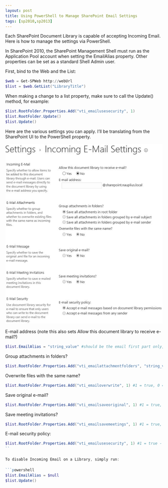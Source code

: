```yaml
---
layout: post
title: Using PowerShell to Manage SharePoint Email Settings
tags: [sp2010,sp2013]
---
```


Each SharePoint Document Library is capable of accepting Incoming Email.  Here is how to manage the settings via PowerShell.

In SharePoint 2010, the SharePoint Management Shell must run as the Application Pool account when setting the EmailAlias property.  Other properties can be set as a standard Shell Admin user.

First, bind to the Web and the List:

```powershell
$web = Get-SPWeb http://webUrl
$list = $web.GetList("LibraryTitle")
```

When making a change to a list property, make sure to call the Update() method, for example:

```powershell
$list.RootFolder.Properties.Add("vti_emailusesecurity", 1)
$list.RootFolder.Update()
$list.Update()
```

Here are the various settings you can apply.  I’ll be translating from the SharePoint UI to the PowerShell property.

![EmailLibrary](/assets/images/2013/07/EmailLibrary.jpg)

E-mail address (note this also sets Allow this document library to receive e-mail?)

```powershell
$list.EmailAlias = "string_value" #should be the email first part only, e.g. "test" in "test@example.com"
```

Group attachments in folders?

```powershell
$list.RootFolder.Properties.Add("vti_emailattachmentfolders", "string_value") #valid values are "root", "sender", and "subject"
```

Overwrite files with the same name?

```powershell
$list.RootFolder.Properties.Add("vti_emailoverwrite", 1) #1 = true, 0 = false
```

Save original e-mail?

```powershell
$list.RootFolder.Properties.Add("vti_emailsaveoriginal", 1) #1 = true, 0 = false
```

Save meeting invitations?

```powershell
$list.RootFolder.Properties.Add("vti_emailsavemeetings", 1) #1 = true, 0 = false
```

E-mail security policy:

```powershell
$list.RootFolder.Properties.Add("vti_emailusesecurity", 1) #1 = true - Use Document Library Permissions, 0 = false - Allow All/Anonymous
``

To disable Incoming Email on a Library, simply run:

```powershell
$list.EmailAlias = $null
$list.Update()
```